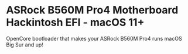# ASRock B560M Pro4 Motherboard Hackintosh EFI - macOS 11+
OpenCore bootloader that makes your ASRock B560M Pro4 runs macOS Big Sur and up!
